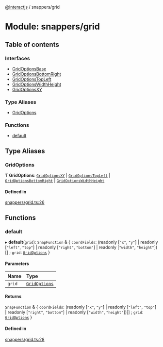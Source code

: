 [@interactjs](../README.md) / snappers/grid

# Module: snappers/grid

## Table of contents

### Interfaces

- [GridOptionsBase](../interfaces/snappers_grid.GridOptionsBase.md)
- [GridOptionsBottomRight](../interfaces/snappers_grid.GridOptionsBottomRight.md)
- [GridOptionsTopLeft](../interfaces/snappers_grid.GridOptionsTopLeft.md)
- [GridOptionsWidthHeight](../interfaces/snappers_grid.GridOptionsWidthHeight.md)
- [GridOptionsXY](../interfaces/snappers_grid.GridOptionsXY.md)

### Type Aliases

- [GridOptions](snappers_grid.md#gridoptions)

### Functions

- [default](snappers_grid.md#default)

## Type Aliases

### GridOptions

Ƭ **GridOptions**: [`GridOptionsXY`](../interfaces/snappers_grid.GridOptionsXY.md) \| [`GridOptionsTopLeft`](../interfaces/snappers_grid.GridOptionsTopLeft.md) \| [`GridOptionsBottomRight`](../interfaces/snappers_grid.GridOptionsBottomRight.md) \| [`GridOptionsWidthHeight`](../interfaces/snappers_grid.GridOptionsWidthHeight.md)

#### Defined in

[snappers/grid.ts:26](https://github.com/taye/interact.js/blob/24fdee86/packages/@interactjs/snappers/grid.ts#L26)

## Functions

### default

▸ **default**(`grid`): `SnapFunction` & \{ `coordFields`: (readonly [``"x"``, ``"y"``] \| readonly [``"left"``, ``"top"``] \| readonly [``"right"``, ``"bottom"``] \| readonly [``"width"``, ``"height"``])[] ; `grid`: [`GridOptions`](snappers_grid.md#gridoptions)  }

#### Parameters

| Name | Type |
| :------ | :------ |
| `grid` | [`GridOptions`](snappers_grid.md#gridoptions) |

#### Returns

`SnapFunction` & \{ `coordFields`: (readonly [``"x"``, ``"y"``] \| readonly [``"left"``, ``"top"``] \| readonly [``"right"``, ``"bottom"``] \| readonly [``"width"``, ``"height"``])[] ; `grid`: [`GridOptions`](snappers_grid.md#gridoptions)  }

#### Defined in

[snappers/grid.ts:28](https://github.com/taye/interact.js/blob/24fdee86/packages/@interactjs/snappers/grid.ts#L28)

